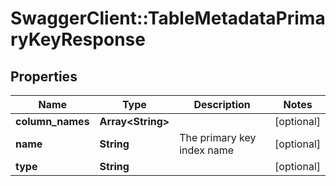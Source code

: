 # SwaggerClient::TableMetadataPrimaryKeyResponse

## Properties
Name | Type | Description | Notes
------------ | ------------- | ------------- | -------------
**column_names** | **Array&lt;String&gt;** |  | [optional] 
**name** | **String** | The primary key index name | [optional] 
**type** | **String** |  | [optional] 

